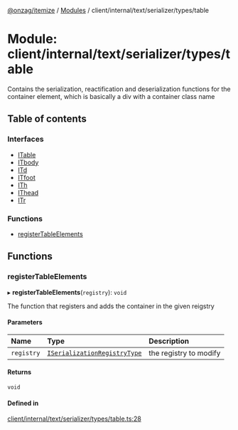 [@onzag/itemize](../README.md) / [Modules](../modules.md) / client/internal/text/serializer/types/table

# Module: client/internal/text/serializer/types/table

Contains the serialization, reactification and deserialization functions
for the container element, which is basically a div with a container
class name

## Table of contents

### Interfaces

- [ITable](../interfaces/client_internal_text_serializer_types_table.ITable.md)
- [ITbody](../interfaces/client_internal_text_serializer_types_table.ITbody.md)
- [ITd](../interfaces/client_internal_text_serializer_types_table.ITd.md)
- [ITfoot](../interfaces/client_internal_text_serializer_types_table.ITfoot.md)
- [ITh](../interfaces/client_internal_text_serializer_types_table.ITh.md)
- [IThead](../interfaces/client_internal_text_serializer_types_table.IThead.md)
- [ITr](../interfaces/client_internal_text_serializer_types_table.ITr.md)

### Functions

- [registerTableElements](client_internal_text_serializer_types_table.md#registertableelements)

## Functions

### registerTableElements

▸ **registerTableElements**(`registry`): `void`

The function that registers and adds the container in the given
reigstry

#### Parameters

| Name | Type | Description |
| :------ | :------ | :------ |
| `registry` | [`ISerializationRegistryType`](../interfaces/client_internal_text_serializer.ISerializationRegistryType.md) | the registry to modify |

#### Returns

`void`

#### Defined in

[client/internal/text/serializer/types/table.ts:28](https://github.com/onzag/itemize/blob/f2db74a5/client/internal/text/serializer/types/table.ts#L28)
